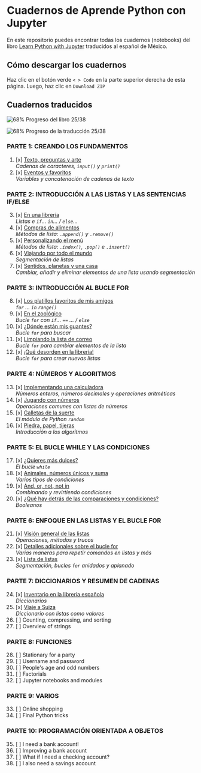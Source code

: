 # Cuadernos de Aprende Python con Jupyter

En este repositorio puedes encontrar todas los cuadernos (notebooks) del libro [Learn Python with Jupyter](https://learnpythonwithjupyter.com) traducidos al español de México. 

## Cómo descargar los cuadernos 
Haz clic en el botón verde `< > Code` en la parte superior derecha de esta página. Luego, haz clic en `Download ZIP`

## Cuadernos traducidos

![68%](https://progress-bar.dev/68) Progreso del libro 25/38 

![68%](https://progress-bar.dev/68) Progreso de la traducción 25/38 

### PARTE 1: CREANDO LOS FUNDAMENTOS
 1. [x] [Texto, preguntas y arte](01_string_input_print.ipynb)
        <br>*Cadenas de caracteres, `input()` y `print()`*
 2. [x] [Eventos y favoritos](02_variables.ipynb)
        <br>*Variables y concatenación de cadenas de texto*

### PARTE 2: INTRODUCCIÓN A LAS LISTAS Y LAS SENTENCIAS IF/ELSE
 3. [x] [En una librería](03_list_if_in_else.ipynb)
        <br>*Listas e `if`... `in`... / `else`...*
 4. [x] [Compras de alimentos](04_list_append_remove.ipynb)
        <br>*Métodos de lista: `.append()` y `.remove()`*
 5. [x] [Personalizando el menú](05_list_index_pop_insert.ipynb)
        <br>*Métodos de lista: `.index()`, `.pop()` e `.insert()`*
 6. [x] [Viajando por todo el mundo](06_list_slicing.ipynb)
        <br>*Segmentación de listas*
 7. [x] [Sentidos, planetas y una casa](07_list_slicing_use.ipynb)
        <br>*Cambiar, añadir y eliminar elementos de una lista usando segmentación*

### PARTE 3: INTRODUCCIÓN AL BUCLE FOR
 8. [x] [Los platillos favoritos de mis amigos](08_for_range.ipynb)
        <br>*`for` ... `in` `range()`*
 9. [x] [En el zoológico](09_for_loop_if_equals.ipynb)
        <br>*Bucle `for` con `if`... `==` ... / `else`*
10. [x] [¿Dónde están mis guantes?](10_for_search.ipynb)
        <br>*Bucle `for` para buscar*
11. [x] [Limpiando la lista de correo](11_for_change_list.ipynb)
        <br>*Bucle `for` para cambiar elementos de la lista*
12. [x] [¡Qué desorden en la librería!](12_for_create_list.ipynb)
        <br>*Bucle `for` para crear nuevas listas*

### PARTE 4: NÚMEROS Y ALGORITMOS
13. [x] [Implementando una calculadora](13_numbers.ipynb)
        <br>*Números enteros, números decimales y operaciones aritméticas*
14. [x] [Jugando con números](14_list_of_numbers.ipynb)
        <br>*Operaciones comunes con listas de números*
15. [x] [Galletas de la suerte](15_random.ipynb)
        <br>*El módulo de Python `random`*
16. [x] [Piedra, papel, tijeras](16_intro_to_algos.ipynb)
        <br>*Introducción a los algoritmos*

### PARTE 5: EL BUCLE WHILE Y LAS CONDICIONES
17. [x] [¿Quieres más dulces?](17_while_loop.ipynb)
        <br>*El bucle `while`*
18. [x] [Animales, números únicos y suma](18_while_conditions.ipynb)
        <br>*Varios tipos de condiciones*
19. [x] [And, or, not, not in](19_combining_conditions.ipynb)
        <br>*Combinando y revirtiendo condiciones*
20. [x] [¿Qué hay detrás de las comparaciones y condiciones?](20_booleans.ipynb)
    <br>*Booleanos*

### PARTE 6: ENFOQUE EN LAS LISTAS Y EL BUCLE FOR
21. [x] [Visión general de las listas](21_list_overview.ipynb)
        <br>*Operaciones, métodos y trucos*
22. [x] [Detalles adicionales sobre el bucle for](22_for_overview.ipynb)
        <br>*Varias maneras para repetir comandos en listas y más*
23. [x] [Lista de listas](23_list_of_lists.ipynb)
        <br>*Segmentación, bucles `for` anidados y aplanado*

### PARTE 7: DICCIONARIOS Y RESUMEN DE CADENAS
24. [x] [Inventario en la librería española](24_dictionaries.ipynb)
        <br>*Diccionarios*
25. [x] [Viaje a Suiza](25_dictionary_list.ipynb)
        <br>*Diccionario con listas como valores*
26. [ ] Counting, compressing, and sorting
27. [ ] Overview of strings

### PARTE 8: FUNCIONES
28. [ ] Stationary for a party
29. [ ] Username and password
30. [ ] People's age and odd numbers
31. [ ] Factorials
32. [ ] Jupyter notebooks and modules

### PARTE 9: VARIOS
33. [ ] Online shopping
34. [ ] Final Python tricks

### PARTE 10: PROGRAMACIÓN ORIENTADA A OBJETOS
35. [ ] I need a bank account!
36. [ ] Improving a bank account
37. [ ] What if I need a checking account?
38. [ ] I also need a savings account